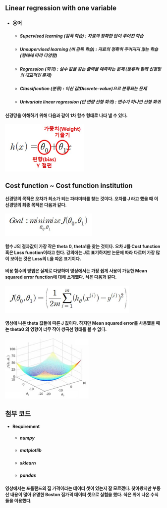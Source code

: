 ## Linear regression with one variable

* ### 용어

  * ##### Supervised learning (감독 학습) :  자료의 정확한 답이 주어진 학습

  * ##### Unsupervised learning (비 감독 학습) : 자료의 정확히 주어지지 않는 학습 (형태에 따라 다양함)

  * ##### Regression  (회귀) : 실수 값을 갖는 출력을 예측하는 문제 (분류와 함께 신경망의 대표적인 문제)

  * ##### Classification (분류) : 이산 값(Discrete-value)으로 분류되는 문제 

  * ##### Univariate linear regression (단 변량 선형 회귀) : 변수가 하나인 선형 회귀

 

#### 신경망을 이해하기 위해 다음과 같이 1차 함수 형태로 나타 낼 수 있다.

<img src="../../picture/andrew_0407_1.jpg" style="zoom: 67%;" />



## Cost function ~ Cost function institution

#### 신경망의 목적은 오차가 최소가 되는 파라미터를 찾는 것이다. 오차를 J 라고 했을 때 이 신경망의 최종 목적은 다음과 같다.

<img src="../../picture/andrew_0407_2.jpg" style="zoom: 80%;" />

#### 함수 J의 결과값이 가장 작은 theta 0, theta1을 찾는 것이다. 오차 J를 Cost function 혹은 Loss function이라고 한다. 강의에는 J로 표기하지만 논문에 따라 다르며 가장 많이 보이는 것은 Loss의 L을 따온 표기이다.

#### 비용 함수의 방법은 실제로 다양하며 영상에서는 가장 쉽게 사용이 가능한 Mean squared error function에 대해 소개했다. 식은 다음과 같다.

<img src="../../picture/andrew_0407_3.jpg" style="zoom: 80%;" />

#### 영상에 나온 theta 값들에 따른 J 값이다. 하지만 Mean squared error를 사용했을 때는 theta0 의 영향이 너무 작아 쌍곡선 형태를 볼 수 없다. 

<img src="../../picture/andrew_0407_4.jpg" style="zoom: 80%;" />



## 첨부 코드

* #### Requirement

  * ##### numpy

  * ##### matplotlib

  * ##### sklearn

  * ##### pandas

#### 영상에서는 포틀랜드의 집 가격이라는 데이터 셋이 있는지 잘 모르겠다. 찾아봤지만 부동산 내용이 많아 유명한 Boston 집가격 데이터 셋으로 실험을 했다. 식은 위에 나온 수식들을 이용했다.

